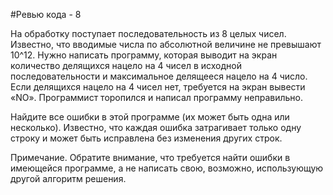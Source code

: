 #Ревью кода - 8

На обработку поступает последовательность из 8 целых чисел. Известно, что вводимые числа по абсолютной величине не превышают 10^12. Нужно написать программу, которая выводит на экран количество делящихся нацело на 4 чисел в исходной последовательности и максимальное делящееся нацело на 4 число. Если делящихся нацело на 4 чисел нет, требуется на экран вывести «NO». Программист торопился и написал программу неправильно.

Найдите все ошибки в этой программе (их может быть одна или несколько). Известно, что каждая ошибка затрагивает только одну строку и может быть исправлена без изменения других строк.

Примечание. Обратите внимание, что требуется найти ошибки в имеющейся программе, а не написать свою, возможно, использующую другой алгоритм решения.
